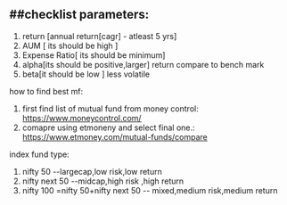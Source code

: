 ##checklist parameters:
---------------------------
1) return [annual return[cagr] - atleast 5 yrs]
2) AUM [ its should be high ]
3) Expense Ratio[ its should be minimum]
4) alpha[its should be positive,larger] return compare to bench mark
5) beta[it should be low ] less volatile


how to find best mf:

1) first find list of mutual fund from money control: https://www.moneycontrol.com/
2) comapre using etmoneny and select final one.: https://www.etmoney.com/mutual-funds/compare
   


index fund type:
1) nifty 50 --largecap,low risk,low return
2) nifty next 50 --midcap,high risk ,high return
3) nifty 100 =nifty 50+nifty next 50 -- mixed,medium risk,medium return
